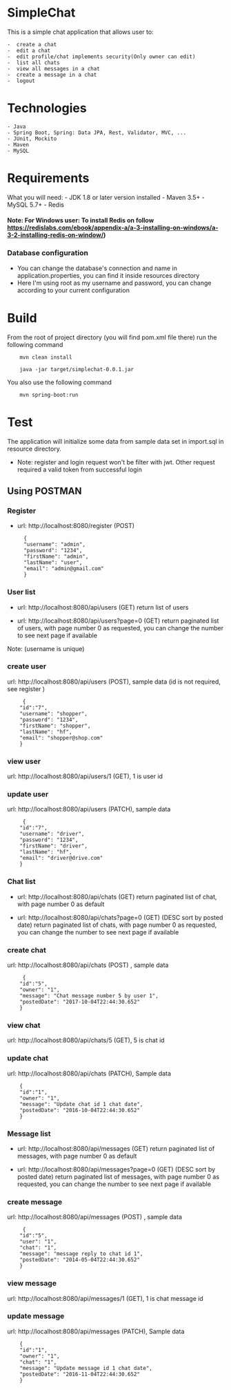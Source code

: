 # SimpleChat

This is a simple chat application that allows user to:

	-  create a chat
	-  edit a chat
	-  edit profile/chat implements security(Only owner can edit)
	-  list all chats
	-  view all messages in a chat
	-  create a message in a chat
	-  logout

# Technologies
	- Java
	- Spring Boot, Spring: Data JPA, Rest, Validator, MVC, ...
	- JUnit, Mockito
	- Maven
	- MySQL

# Requirements 
What you will need:
	- JDK 1.8 or later version installed 
	- Maven 3.5+
	- MySQL 5.7+
	- Redis 

#### Note: For Windows user: To install Redis on follow https://redislabs.com/ebook/appendix-a/a-3-installing-on-windows/a-3-2-installing-redis-on-window/)
	
### Database configuration
- You can change the database's connection and name in application.properties, you can find it inside resources directory
- Here I'm using root as my username and password, you can change according to your current configuration

# Build
From the root of project directory (you will find pom.xml file there) run the following command
	
		mvn clean install

		java -jar target/simplechat-0.0.1.jar
	
You also use the following command		

		mvn spring-boot:run
	
# Test
The application will initialize some data from sample data set in import.sql in resource directory.
- Note: register and login request won't be filter with jwt. Other request required a valid token from successful login
## Using POSTMAN

### Register
- url: http://localhost:8080/register	(POST)	
		
		{
		"username": "admin",
		"password": "1234",
		"firstName": "admin",
		"lastName": "user",
		"email": "admin@gmail.com"
		}


### User list
- url: http://localhost:8080/api/users	(GET)	return list of users

- url: http://localhost:8080/api/users?page=0	(GET)	return paginated list of users, with page number 0 as requested, you can change the number to see next page if available 

Note: (username is unique)
### create user
url: http://localhost:8080/api/users (POST), sample data (id is not required, see register )
 
		 {
		"id":"7",
		"username": "shopper",
		"password": "1234",
		"firstName": "shopper",
		"lastName": "hf",
		"email": "shopper@shop.com"
		}		 
### view user
url: http://localhost:8080/api/users/1 (GET), 1 is user id

### update user
url: http://localhost:8080/api/users (PATCH), sample data
 
		 {
		"id":"7",
		"username": "driver",
		"password": "1234",
		"firstName": "driver",
		"lastName": "hf",
		"email": "driver@drive.com"
		}
		
### Chat list
- url: http://localhost:8080/api/chats	(GET)	return paginated list of chat, with page number 0 as default

- url: http://localhost:8080/api/chats?page=0	(GET)	(DESC sort by posted date)
return paginated list of chats, with page number 0 as requested, you can change the number to see next page if available 

### create chat
url: http://localhost:8080/api/chats (POST) , sample data
 
		 {
		"id":"5",
		"owner": "1",
		"message": "Chat message number 5 by user 1",
		"postedDate": "2017-10-04T22:44:30.652"
		}


### view chat
url: http://localhost:8080/api/chats/5 (GET), 5 is chat id

### update chat
 url: http://localhost:8080/api/chats (PATCH), Sample data
 
  		{
		"id":"1",
		"owner": "1",
		"message": "Update chat id 1 chat date",
		"postedDate": "2016-10-04T22:44:30.652"
		}

### Message list
- url: http://localhost:8080/api/messages	(GET)	return paginated list of messages, with page number 0 as default

- url: http://localhost:8080/api/messages?page=0	(GET)	(DESC sort by posted date)
return paginated list of messages, with page number 0 as requested, you can change the number to see next page if available 

### create message
url: http://localhost:8080/api/messages (POST) , sample data
 
		 {
		"id":"5",
		"user": "1",
		"chat": "1",
		"message": "message reply to chat id 1",
		"postedDate": "2014-05-04T22:44:30.652"
		}

### view message
url: http://localhost:8080/api/messages/1 (GET), 1 is chat message id

### update message
 url: http://localhost:8080/api/messages (PATCH), Sample data
 
  		{
		"id":"1",
		"owner": "1",
		"chat": "1",
		"message": "Update message id 1 chat date",
		"postedDate": "2016-11-04T22:44:30.652"
		}

